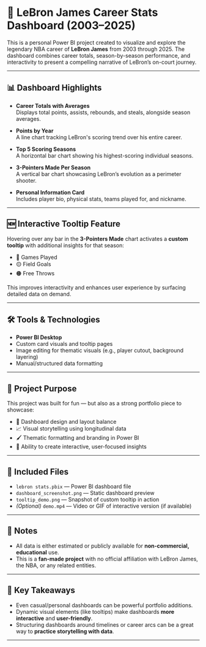 # 🏀 LeBron James Career Stats Dashboard (2003–2025)

This is a personal Power BI project created to visualize and explore the legendary NBA career of **LeBron James** from 2003 through 2025. The dashboard combines career totals, season-by-season performance, and interactivity to present a compelling narrative of LeBron’s on-court journey.

---

## 📊 Dashboard Highlights

- **Career Totals with Averages**  
  Displays total points, assists, rebounds, and steals, alongside season averages.

- **Points by Year**  
  A line chart tracking LeBron's scoring trend over his entire career.

- **Top 5 Scoring Seasons**  
  A horizontal bar chart showing his highest-scoring individual seasons.

- **3-Pointers Made Per Season**  
  A vertical bar chart showcasing LeBron’s evolution as a perimeter shooter.

- **Personal Information Card**  
  Includes player bio, physical stats, teams played for, and nickname.

---

## 🆕 Interactive Tooltip Feature

Hovering over any bar in the **3-Pointers Made** chart activates a **custom tooltip** with additional insights for that season:

- 🏀 Games Played  
- 🟡 Field Goals  
- 🟠 Free Throws  

This improves interactivity and enhances user experience by surfacing detailed data on demand.

---

## 🛠️ Tools & Technologies

- **Power BI Desktop**
- Custom card visuals and tooltip pages
- Image editing for thematic visuals (e.g., player cutout, background layering)
- Manual/structured data formatting

---

## 🎯 Project Purpose

This project was built for fun — but also as a strong portfolio piece to showcase:

- 📐 Dashboard design and layout balance  
- 📈 Visual storytelling using longitudinal data  
- 🖌️ Thematic formatting and branding in Power BI  
- 🧠 Ability to create interactive, user-focused insights

---

## 📁 Included Files

- `lebron stats.pbix` — Power BI dashboard file  
- `dashboard_screenshot.png` — Static dashboard preview  
- `tooltip_demo.png` — Snapshot of custom tooltip in action  
- *(Optional)* `demo.mp4` — Video or GIF of interactive version (if available)

---

## 📌 Notes

- All data is either estimated or publicly available for **non-commercial, educational** use.
- This is a **fan-made project** with no official affiliation with LeBron James, the NBA, or any related entities.

---

## 🧠 Key Takeaways

- Even casual/personal dashboards can be powerful portfolio additions.
- Dynamic visual elements (like tooltips) make dashboards **more interactive** and **user-friendly**.
- Structuring dashboards around timelines or career arcs can be a great way to **practice storytelling with data**.

---



